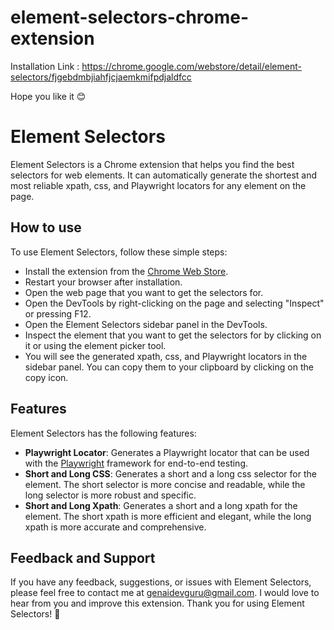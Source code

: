 # element-selectors-chrome-extension

Installation Link : https://chrome.google.com/webstore/detail/element-selectors/fjgebdmbjiahfjcjaemkmifpdjaldfcc

Hope you like it 😊

# Element Selectors

Element Selectors is a Chrome extension that helps you find the best selectors for web elements. It can automatically generate the shortest and most reliable xpath, css, and Playwright locators for any element on the page.

## How to use

To use Element Selectors, follow these simple steps:

- Install the extension from the [Chrome Web Store](https://chrome.google.com/webstore/detail/element-selectors/fjgebdmbjiahfjcjaemkmifpdjaldfcc).
- Restart your browser after installation.
- Open the web page that you want to get the selectors for.
- Open the DevTools by right-clicking on the page and selecting "Inspect" or pressing F12.
- Open the Element Selectors sidebar panel in the DevTools.
- Inspect the element that you want to get the selectors for by clicking on it or using the element picker tool.
- You will see the generated xpath, css, and Playwright locators in the sidebar panel. You can copy them to your clipboard by clicking on the copy icon.

## Features

Element Selectors has the following features:

- **Playwright Locator**: Generates a Playwright locator that can be used with the [Playwright](https://playwright.dev/) framework for end-to-end testing.
- **Short and Long CSS**: Generates a short and a long css selector for the element. The short selector is more concise and readable, while the long selector is more robust and specific.
- **Short and Long Xpath**: Generates a short and a long xpath for the element. The short xpath is more efficient and elegant, while the long xpath is more accurate and comprehensive.

## Feedback and Support

If you have any feedback, suggestions, or issues with Element Selectors, please feel free to contact me at genaidevguru@gmail.com. I would love to hear from you and improve this extension. Thank you for using Element Selectors! 🙏
